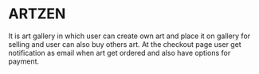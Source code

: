 # ARTZEN
It is art gallery in which user can create own art and place it on gallery for selling and user can also buy others art. At the checkout page user get  notification as email when  art get ordered and also have options for payment.
